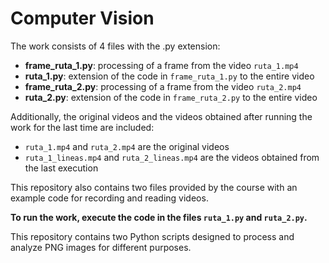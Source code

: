 # Computer Vision #

The work consists of 4 files with the .py extension:
* **frame_ruta_1.py**: processing of a frame from the video `ruta_1.mp4`
* **ruta_1.py**: extension of the code in `frame_ruta_1.py` to the entire video
* **frame_ruta_2.py**: processing of a frame from the video `ruta_2.mp4`
* **ruta_2.py**: extension of the code in `frame_ruta_2.py` to the entire video

Additionally, the original videos and the videos obtained after running the work for the last time are included:
* `ruta_1.mp4` and `ruta_2.mp4` are the original videos
* `ruta_1_lineas.mp4` and `ruta_2_lineas.mp4` are the videos obtained from the last execution

This repository also contains two files provided by the course with an example code for recording and reading videos.

**To run the work, execute the code in the files `ruta_1.py` and `ruta_2.py`.**


This repository contains two Python scripts designed to process and analyze PNG images for different purposes.
